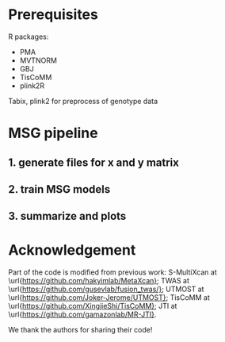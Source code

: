 # Prerequisites

R packages: 
- PMA
- MVTNORM
- GBJ
- TisCoMM
- plink2R

Tabix, plink2 for preprocess of genotype data

# MSG pipeline

## 1. generate files for x and y matrix

## 2. train MSG models

## 3. summarize and plots


# Acknowledgement

Part of the code is modified from previous work: S-MultiXcan at \url{https://github.com/hakyimlab/MetaXcan}; TWAS at \url{https://github.com/gusevlab/fusion_twas/}; UTMOST at \url{https://github.com/Joker-Jerome/UTMOST}; TisCoMM at \url{https://github.com/XingjieShi/TisCoMM}; JTI at \url{https://github.com/gamazonlab/MR-JTI}.

We thank the authors for sharing their code! 

